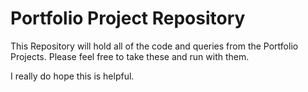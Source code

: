 # Portfolio Project Repository

This Repository will hold all of the code and queries from the Portfolio Projects. Please feel free to take these and run with them.

I really do hope this is helpful.
